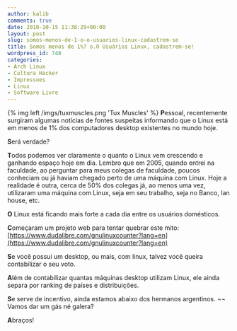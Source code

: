 ```yaml
---
author: kalib
comments: true
date: 2010-10-15 11:38:29+00:00
layout: post
slug: somos-menos-de-1-o-o-usuarios-linux-cadastrem-se
title: Somos menos de 1%? o.O Usuários Linux, cadastrem-se!
wordpress_id: 748
categories:
- Arch Linux
- Cultura Hacker
- Impressoes
- Linux
- Software Livre
---
```

{% img left /imgs/tuxmuscles.png 'Tux Muscles' %}
**P**essoal, recentemente surgiram algumas notícias de fontes suspeitas informando que o Linux está em menos de 1% dos computadores desktop existentes no mundo hoje.

**S**erá verdade?

**T**odos podemos ver claramente o quanto o Linux vem crescendo e ganhando espaço hoje em dia. Lembro que em 2005, quando entrei na faculdade, ao perguntar para meus colegas de faculdade, poucos conheciam ou já haviam chegado perto de uma máquina com Linux. Hoje a realidade é outra, cerca de 50% dos colegas já, ao menos uma vez, utilizaram uma máquina com Linux, seja em seu trabalho, seja no Banco, lan house, etc.

**O** Linux está ficando mais forte a cada dia entre os usuários domésticos.

**C**omeçaram um projeto web para tentar quebrar este mito: [https://www.dudalibre.com/gnulinuxcounter?lang=en](https://www.dudalibre.com/gnulinuxcounter?lang=en)

**S**e você possui um desktop, ou mais, com linux, talvez você queira contabilizar o seu voto.

**A**lém de contabilizar quantas máquinas desktop utilizam Linux, ele ainda separa por ranking de países e distribuições.

**S**e serve de incentivo, ainda estamos abaixo dos hermanos argentinos. ¬¬ Vamos dar um gás né galera?

**A**braços!